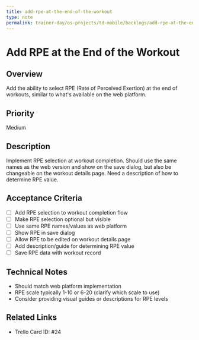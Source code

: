 ```yaml
---
title: add-rpe-at-the-end-of-the-workout
type: note
permalink: trainer-day/os-projects/td-mobile/backlogs/add-rpe-at-the-end-of-the-workout
---
```


# Add RPE at the End of the Workout

## Overview
Add the ability to select RPE (Rate of Perceived Exertion) at the end of workouts, similar to what's available on the web platform.

## Priority
Medium

## Description
Implement RPE selection at workout completion. Should use the same names as the web version and show on the save dialog, but also be changeable on the workout details page. Need a description of how to determine RPE value.

## Acceptance Criteria
- [ ] Add RPE selection to workout completion flow
- [ ] Make RPE selection optional but visible
- [ ] Use same RPE names/values as web platform
- [ ] Show RPE in save dialog
- [ ] Allow RPE to be edited on workout details page
- [ ] Add description/guide for determining RPE value
- [ ] Save RPE data with workout record

## Technical Notes
- Should match web platform implementation
- RPE scale typically 1-10 or 6-20 (clarify which scale to use)
- Consider providing visual guides or descriptions for RPE levels

## Related Links
- Trello Card ID: #24
